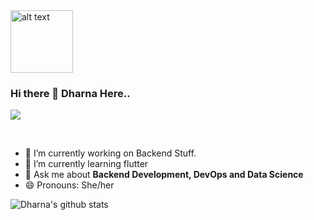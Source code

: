 <img src="https://github.com/rahul799/rahul799/blob/master/Hi.gif" alt="alt text" width="100" height="100" />

### Hi there 👋 Dharna Here..

![](https://visitor-badge.glitch.me/badge?page_id=rahul799.rahul799)

<br />

- 🔭 I’m currently working on Backend Stuff.
- 🌱 I’m currently learning flutter
- 💬 Ask me about **Backend Development, DevOps and Data Science**
- 😄 Pronouns: She/her

![Dharna's github stats](https://github-readme-stats.vercel.app/api?username=Dharna5599&show_icons=true&hide_border=true)
